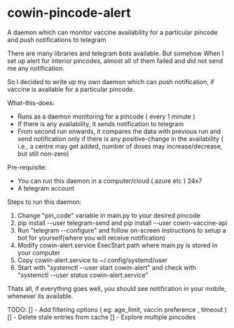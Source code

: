 # cowin-pincode-alert
A daemon which can monitor vaccine availability for a particular pincode and push notifications to telegram


There are many libraries and telegram bots available. But somehow When I set up alert for interior pincodes, almost all of them failed and did not send me any notification.

So I decided to write up my own daemon which can push notification, if vaccine is available for a particular pincode.

What-this-does:
- Runs as a daemon monitoring for a pincode ( every 1 minute )
- If there is any availability, it sends notification to telegram
- From second run onwards, it compares the data with previous run and send notification only if there is any positive-change in the availability
  ( i.e., a centre may get added, number of doses may increase/decrease, but still non-zero)
  
Pre-requisite:
- You can run this daemon in a computer/cloud ( azure etc ) 24x7
- A telegram account

Steps to run this daemon:
1) Change "pin_code" variable in main.py to your desired pincode
2) pip install --user telegram-send and pip install --user cowin-vaccine-api
3) Run "telegram --configure" and follow on-screen instructions to setup a bot for yourself(where you will receive notification)
4) Modify cowin-alert.service ExecStart path where main.py is stored in your computer
5) Copy cowin-alert.service to ~/.config/systemd/user
6) Start with "systemctl --user start cowin-alert" and check with "systemctl --user status cowin-alert.service"

Thats all, if everything goes well, you should see notification in your mobile, whenever its available.

TODO:
[] - Add filtering options ( eg: age_limit, vaccin preference , timeout )
[] - Delete stale entries from cache
[] - Explore multiple pincodes 
